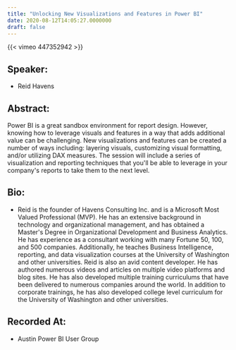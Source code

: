 ```yaml
---
title: "Unlocking New Visualizations and Features in Power BI"
date: 2020-08-12T14:05:27.0000000
draft: false
---
```


{{< vimeo 447352942 >}}

## Speaker:

 - Reid Havens

## Abstract:

<p>Power BI is a great sandbox environment for report design. However, knowing how to leverage visuals and features in a way that adds additional value can be challenging. New visualizations and features can be created a number of ways including: layering visuals, customizing visual formatting, and/or utilizing DAX measures. The session will include a series of visualization and reporting techniques that you'll be able to leverage in your company's reports to take them to the next level.</p>

## Bio:

 - <p>Reid is the founder of Havens Consulting Inc. and is a Microsoft Most Valued Professional (MVP). He has an extensive background in technology and organizational management, and has obtained a Master's Degree in Organizational Development and Business Analytics. He has experience as a consultant working with many Fortune 50, 100, and 500 companies. Additionally, he teaches Business Intelligence, reporting, and data visualization courses at the University of Washington and other universities. Reid is also an avid content developer. He has authored numerous videos and articles on multiple video platforms and blog sites. He has also developed multiple training curriculums that have been delivered to numerous companies around the world. In addition to corporate trainings, he has also developed college level curriculum for the University of Washington and other universities.</p>

## Recorded At:

 - Austin Power BI User Group

